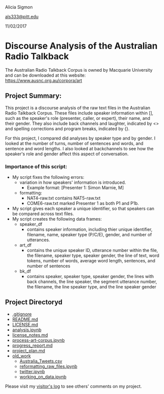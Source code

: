 Alicia Sigmon

als333@pitt.edu

11/02/2017

# Discourse Analysis of the Australian Radio Talkback 

The Australian Radio Talkback Corpus is owned by Macquarie University and can be downloaded at this website: 
https://www.ausnc.org.au/corpora/art

## Project Summary: 

This project is a discourse analysis of the raw text files in the Australian Radio Talkback Corpus.
These files include speaker information within [], such as the speaker's role (presenter, caller, or expert), their name, and their gender.
They also include back channels and laughter, indicated by <> and spelling corrections and program breaks, indicated by {}.

For this project, I compared did analyses by speaker type and by gender. I looked at the number of turns, number of sentences and words, 
and sentence and word lengths. I also looked at backchannels to see how the speaker's role and gender affect this aspect of conversation.

### Importance of this script:
- My script fixes the following errors:
	- variation in how speakers' information is introduced.
		- Example format: [Presenter 1: Simon Marnie, M]
	- formatting:
		- NAT4-raw.txt contains NAT5-raw.txt
		- COME6-raw.txt marked Presenter 1 as both P1 and P1b.
- My script gives each speaker a unique identifier, so that speakers can be compared across text files.
- My script creates the following data frames:
	- speaker_df
		- contains speaker information, including thier unique identifier, filename, name, speaker type (P/C/E), gender, and number of utterances.
	- art_df
		- contains the unique speaker ID, utterance number within the file, the filename, speaker type, speaker gender, the line of text, word tokens,
		number of words, average word length, sentences, and number of sentences
	- bk_df
		- contains speaker, speaker type, speaker gender, the lines with back channels, the line speaker, the segment utterance number, 
		the filename, the line speaker type, and the line speaker gender
		
## Project Directoryd
- [.gitignore](https://github.com/Data-Science-for-Linguists/Discourse-Analysis-ART-Corpus/blob/master/.gitignore)
- [README.md](https://github.com/Data-Science-for-Linguists/Discourse-Analysis-ART-Corpus/blob/master/README.md)
- [LICENSE.md](https://github.com/Data-Science-for-Linguists/Discourse-Analysis-ART-Corpus/blob/master/LICENSE.md)
- [analysis.ipynb](https://github.com/Data-Science-for-Linguists/Discourse-Analysis-ART-Corpus/blob/master/analysis.ipynb)
- [license_notes.md](https://github.com/Data-Science-for-Linguists/Discourse-Analysis-ART-Corpus/blob/master/license_notes.md)
- [process-art-corpus.ipynb](https://github.com/Data-Science-for-Linguists/Discourse-Analysis-ART-Corpus/blob/master/process-art-corpus.ipynb)
- [progress_report.md](https://github.com/Data-Science-for-Linguists/Discourse-Analysis-ART-Corpus/blob/master/progress_report.md)
- [project_plan.md](https://github.com/Data-Science-for-Linguists/Discourse-Analysis-ART-Corpus/blob/master/project_plan.md)
- [old_work](https://github.com/Data-Science-for-Linguists/Discourse-Analysis-ART-Corpus/tree/master/old_work)
	- [Australia_Tweets.csv](https://github.com/Data-Science-for-Linguists/Discourse-Analysis-ART-Corpus/blob/master/old_work/Australia_Tweets.csv)
	- [reformatting_raw_files.ipynb](https://github.com/Data-Science-for-Linguists/Discourse-Analysis-ART-Corpus/blob/master/old_work/reformatting_raw_files.ipynb)
	- [twitter.ipynb](https://github.com/Data-Science-for-Linguists/Discourse-Analysis-ART-Corpus/blob/master/old_work/twitter.ipynb)
	- [working_on_data.ipynb](https://github.com/Data-Science-for-Linguists/Discourse-Analysis-ART-Corpus/blob/master/old_work/working_on_data.ipynb)
	



Please visit my [visitor's log](https://github.com/Data-Science-for-Linguists/Shared-Repo/blob/master/todo10_visitors_log/visitors_log_Alicia.md)
to see others' comments on my project.

